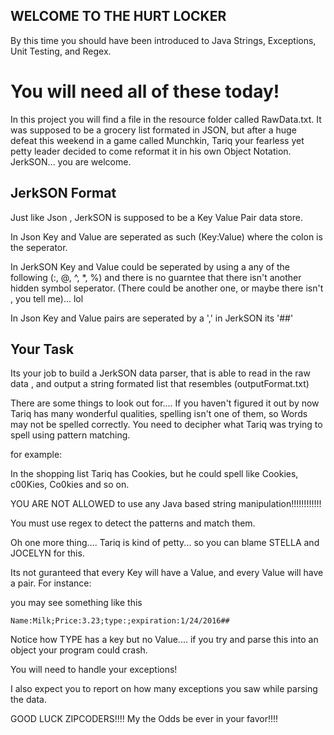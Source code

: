 ## WELCOME TO THE HURT LOCKER

By this time you should have been introduced to Java Strings, Exceptions, Unit Testing, and Regex.

# You will need all of these today!

In this project you will find a file in the resource folder called RawData.txt. It was supposed to be a grocery list 
formated in JSON, but after a huge defeat this weekend in a game called Munchkin, Tariq your fearless yet petty leader 
decided to come reformat it in his own Object Notation. JerkSON... you are welcome.

## JerkSON Format

Just like Json , JerkSON is supposed to be a Key Value Pair data store.

In Json Key and Value are seperated as such (Key:Value) where the colon is the seperator.

In JerkSON Key and Value could be seperated by using a any of the following (:, @, ^, *, %) and there is no guarntee 
that there isn't another hidden symbol seperator. (There could be another one, or maybe there isn't , you tell me)... lol

In Json Key and Value pairs are seperated by a ',' in JerkSON its '##'

## Your Task
Its your job to build a JerkSON data parser, that is able to read in the raw data , and output a string formated list 
that resembles (outputFormat.txt) 

There are some things to look out for.... If you haven't figured it out by now Tariq has many wonderful qualities, 
spelling isn't one of them, so Words may not be spelled correctly. You need to decipher what Tariq was trying to spell 
using pattern matching.

for example:

In the shopping list Tariq has Cookies, but he could spell like Cookies, c00Kies, Co0kies and so on.

YOU ARE NOT ALLOWED to use any Java based string manipulation!!!!!!!!!!!!

You must use regex to detect the patterns and match them.


Oh one more thing.... Tariq is kind of petty... so you can blame STELLA and JOCELYN for this.

Its not guranteed that every Key will have a Value, and every Value will have a pair. For instance:

you may see something like this

```
Name:Milk;Price:3.23;type:;expiration:1/24/2016##
```

Notice how TYPE has a key but no Value.... if you try and parse this into an object your program could crash.

You will need to handle your exceptions!

I also expect you to report on how many exceptions you saw while parsing the data.


GOOD LUCK ZIPCODERS!!!! My the Odds be ever in your favor!!!!

